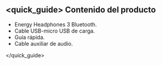 ## <quick_guide> Contenido del producto

* Energy Headphones 3 Bluetooth.
* Cable USB-micro USB de carga.
* Guía rápida.
* Cable auxiliar de audio.

</quick_guide>
